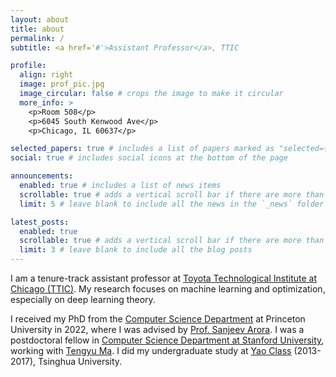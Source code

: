 ```yaml
---
layout: about
title: about
permalink: /
subtitle: <a href='#'>Assistant Professor</a>, TTIC 

profile:
  align: right
  image: prof_pic.jpg
  image_circular: false # crops the image to make it circular
  more_info: >
    <p>Room 508</p>
    <p>6045 South Kenwood Ave</p>
    <p>Chicago, IL 60637</p>

selected_papers: true # includes a list of papers marked as "selected={true}"
social: true # includes social icons at the bottom of the page

announcements:
  enabled: true # includes a list of news items
  scrollable: true # adds a vertical scroll bar if there are more than 3 news items
  limit: 5 # leave blank to include all the news in the `_news` folder

latest_posts:
  enabled: true
  scrollable: true # adds a vertical scroll bar if there are more than 3 new posts items
  limit: 3 # leave blank to include all the blog posts
---
```



I am a tenure-track assistant professor at [Toyota Technological Institute at Chicago (TTIC)](https://www.ttic.edu/). My research focuses on machine learning and optimization, especially on deep learning theory.

I received my PhD from the [Computer Science Department](https://www.ttic.edu/) at Princeton University in 2022, where I was advised by [Prof. Sanjeev Arora](https://www.cs.princeton.edu/~arora/). I was a postdoctoral fellow in [Computer Science Department at Stanford University](https://www.cs.stanford.edu/), working with [Tengyu Ma](https://ai.stanford.edu/~tengyuma/). I did my undergraduate study at [Yao Class](https://iiis.tsinghua.edu.cn/en/yaoclass/) (2013-2017), Tsinghua University.